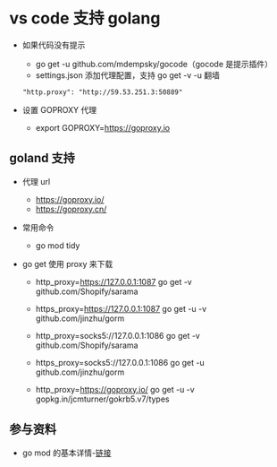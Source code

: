 # vs code 支持 golang

- 如果代码没有提示

  - go get -u github.com/mdempsky/gocode（gocode 是提示插件）
  - settings.json 添加代理配置，支持 go get -v -u 翻墙

  ```proxy
  "http.proxy": "http://59.53.251.3:50889"
  ```

- 设置 GOPROXY 代理

  - export GOPROXY=https://goproxy.io

## goland 支持

- 代理 url

  - https://goproxy.io/
  - https://goproxy.cn/

- 常用命令

  - go mod tidy

- go get 使用 proxy 来下载

  - http_proxy=https://127.0.0.1:1087 go get -v github.com/Shopify/sarama
  - https_proxy=https://127.0.0.1:1087 go get -u -v github.com/jinzhu/gorm

  - http_proxy=socks5://127.0.0.1:1086 go get -v github.com/Shopify/sarama
  - https_proxy=socks5://127.0.0.1:1086 go get -u github.com/jinzhu/gorm

  - http_proxy=https://goproxy.io/ go get -u -v gopkg.in/jcmturner/gokrb5.v7/types

## 参与资料

- go mod 的基本详情-[链接](https://segmentfault.com/a/1190000016146377)

